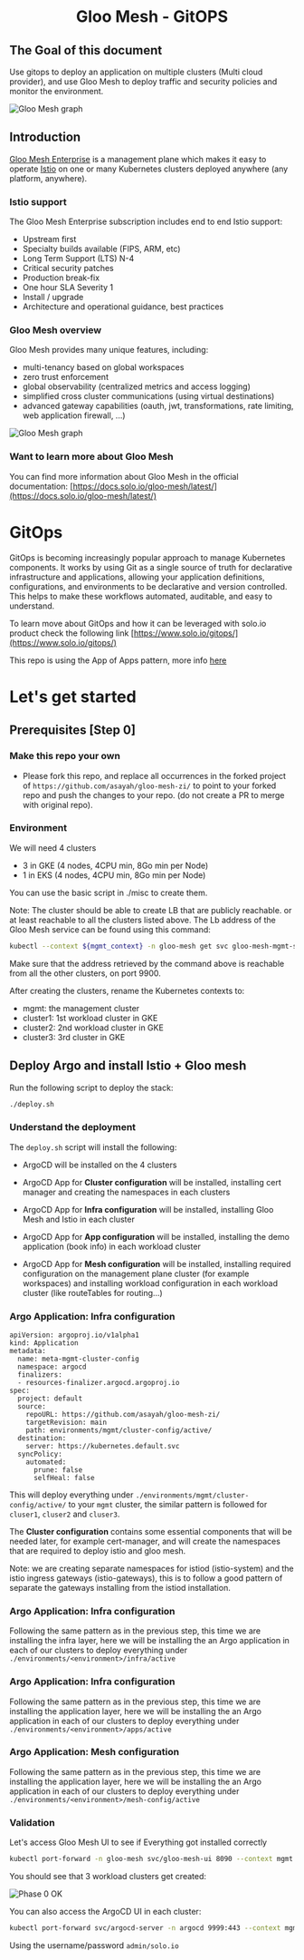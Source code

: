 # <center>Gloo Mesh - GitOPS</center>



## The Goal of this document

Use gitops to deploy an application on multiple clusters (Multi cloud provider), and use Gloo Mesh to deploy traffic and security policies and monitor the environment. 

![Gloo Mesh graph](images/gloo-mesh-zi-full.svg)



## Introduction <a name="introduction"></a>

[Gloo Mesh Enterprise](https://www.solo.io/products/gloo-mesh/) is a management plane which makes it easy to operate [Istio](https://istio.io) on one or many Kubernetes clusters deployed anywhere (any platform, anywhere).

### Istio support

The Gloo Mesh Enterprise subscription includes end to end Istio support:

- Upstream first
- Specialty builds available (FIPS, ARM, etc)
- Long Term Support (LTS) N-4 
- Critical security patches
- Production break-fix
- One hour SLA Severity 1
- Install / upgrade
- Architecture and operational guidance, best practices

### Gloo Mesh overview

Gloo Mesh provides many unique features, including:

- multi-tenancy based on global workspaces
- zero trust enforcement
- global observability (centralized metrics and access logging)
- simplified cross cluster communications (using virtual destinations)
- advanced gateway capabilities (oauth, jwt, transformations, rate limiting, web application firewall, ...)

![Gloo Mesh graph](images/gloo-mesh-graph.png)

### Want to learn more about Gloo Mesh

You can find more information about Gloo Mesh in the official documentation:
[https://docs.solo.io/gloo-mesh/latest/](https://docs.solo.io/gloo-mesh/latest/)


# GitOps 

GitOps is becoming increasingly popular approach to manage Kubernetes components. It works by using Git as a single source of truth for declarative infrastructure and applications, allowing your application definitions, configurations, and environments to be declarative and version controlled. This helps to make these workflows automated, auditable, and easy to understand.

To learn move about GitOps and how it can be leveraged with solo.io product check the following link [https://www.solo.io/gitops/](https://www.solo.io/gitops/)

This repo is using the App of Apps pattern, more info [here](https://argo-cd.readthedocs.io/en/stable/operator-manual/cluster-bootstrapping/#app-of-apps-pattern)

# Let's get started

## Prerequisites [Step 0]


### Make this repo your own
 
- Please fork this repo, and replace all occurrences in the forked project of `https://github.com/asayah/gloo-mesh-zi/` to point to your forked repo and push the changes to your repo. (do not create a PR to merge with original repo). 


### Environment 

We will need 4 clusters 
- 3 in GKE (4 nodes, 4CPU min, 8Go min per Node)
- 1 in EKS (4 nodes, 4CPU min, 8Go min per Node)

You can use the basic script in ./misc to create them. 

Note: The cluster should be able to create LB that are publicly reachable. or at least reachable to all the clusters listed above. 
The Lb address of the Gloo Mesh service can be found using this command: 

```bash
kubectl --context ${mgmt_context} -n gloo-mesh get svc gloo-mesh-mgmt-server -o jsonpath='{.status.loadBalancer.ingress[0].*}'
```
Make sure that the address retrieved by the command above is reachable from all the other clusters, on port 9900. 

After creating the clusters, rename the Kubernetes contexts to: 
- mgmt: the management cluster 
- cluster1: 1st workload cluster in GKE 
- cluster2: 2nd workload cluster in GKE 
- cluster3: 3rd cluster in GKE


## Deploy Argo and install Istio + Gloo mesh

Run the following script to deploy the stack: 

```bash 
./deploy.sh
```

### Understand the deployment

The `deploy.sh` script will install the following: 
- ArgoCD will be installed on the 4 clusters

- ArgoCD App for **Cluster configuration**  will be installed, installing cert manager and creating the namespaces in each clusters
- ArgoCD App for **Infra configuration**  will be installed, installing Gloo Mesh and Istio in each cluster
- ArgoCD App for **App configuration**  will be installed, installing the demo application (book info) in each workload cluster
- ArgoCD App for **Mesh configuration**  will be installed, installing required configuration on the management plane cluster (for example workspaces) and installing workload configuration in each workload cluster (like routeTables for routing...)

### Argo Application: Infra configuration

```
apiVersion: argoproj.io/v1alpha1
kind: Application
metadata:
  name: meta-mgmt-cluster-config
  namespace: argocd
  finalizers:
  - resources-finalizer.argocd.argoproj.io
spec:
  project: default
  source:
    repoURL: https://github.com/asayah/gloo-mesh-zi/
    targetRevision: main
    path: environments/mgmt/cluster-config/active/
  destination:
    server: https://kubernetes.default.svc
  syncPolicy:
    automated:
      prune: false
      selfHeal: false

```
This will deploy everything under `./environments/mgmt/cluster-config/active/` to your `mgmt` cluster, the similar pattern is followed for `cluser1`, `cluser2` and `cluser3`. 

The **Cluster configuration** contains some essential components that will be needed later, for example cert-manager, and will create the namespaces that are required to deploy istio and gloo mesh. 

Note: we are creating separate namespaces for istiod (istio-system) and the istio ingress gateways (istio-gateways), this is to follow a good pattern of separate the gateways installing from the istiod installation. 


### Argo Application: Infra configuration

Following the same pattern as in the previous step, this time we are installing the infra layer, here we will be installing the an Argo application in each of our clusters to deploy everything under `./environments/<environment>/infra/active`


### Argo Application: Infra configuration

Following the same pattern as in the previous step, this time we are installing the application layer, here we will be installing the an Argo application in each of our clusters to deploy everything under `./environments/<environment>/apps/active`


### Argo Application: Mesh configuration

Following the same pattern as in the previous step, this time we are installing the application layer, here we will be installing the an Argo application in each of our clusters to deploy everything under `./environments/<environment>/mesh-config/active`



### Validation

Let's access Gloo Mesh UI to see if Everything got installed correctly

```bash
kubectl port-forward -n gloo-mesh svc/gloo-mesh-ui 8090 --context mgmt
```

You should see that 3 workload clusters get created: 

![Phase 0 OK](images/gloo-mesh-step0.png)

You can also access the ArgoCD UI in each cluster: 

```bash
kubectl port-forward svc/argocd-server -n argocd 9999:443 --context mgmt 
```
Using the username/password `admin/solo.io`









